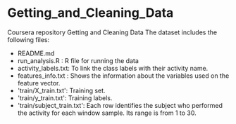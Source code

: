 # Getting_and_Cleaning_Data
Coursera repository
Getting and Cleaning Data 
The dataset includes the following files:

- README.md
- run_analysis.R : R file for running the data 
- activity_labels.txt: To link the class labels with their activity name.
- features_info.txt : Shows the information about the variables used on the feature vector.
- 'train/X_train.txt': Training set.
- 'train/y_train.txt': Training labels.
- 'train/subject_train.txt': Each row identifies the subject who performed the activity for each window sample. Its range is from 1 to 30. 
